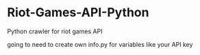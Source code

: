 # Riot-Games-API-Python
Python crawler for riot games API

going to need to create own info.py for variables like your API key
